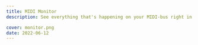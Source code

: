 ```yaml
---
title: MIDI Monitor
description: See everything that's happening on your MIDI-bus right in the browser

cover: monitor.png
date: 2022-06-12
---
```




<client-only>
  <midi-monitor />
</client-only>
